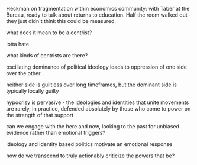 Heckman on fragmentation within economics community: with Taber at the Bureau, ready to talk about returns to education. Half the room walked out - they just didn't think this could be measured.

what does it mean to be a centrist?

lotta hate

what kinds of centrists are there?

oscillating dominance of political ideology leads to oppression of one side over the other

neither side is guiltless over long timeframes, but the dominant side is typically locally guilty

hypocrisy is pervasive - the ideologies and identities that unite movements are rarely, in practice, defended absolutely by those who come to power on the strength of that support

can we engage with the here and now, looking to the past for unbiased evidence rather than emotional triggers?

ideology and identity based politics motivate an emotional response

how do we transcend to truly actionably criticize the powers that be?
